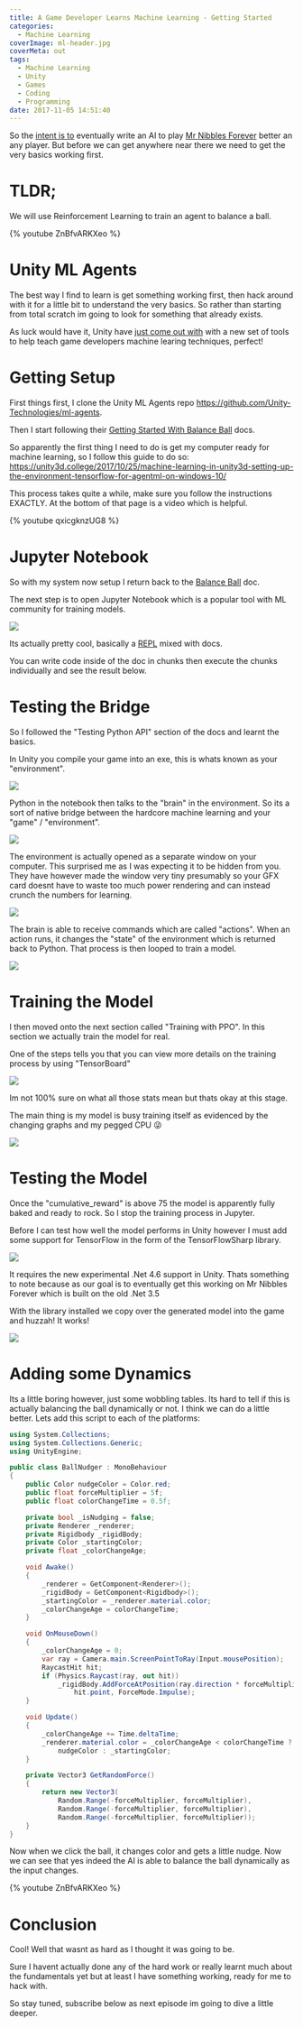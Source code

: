 ```yaml
---
title: A Game Developer Learns Machine Learning - Getting Started
categories:
  - Machine Learning
coverImage: ml-header.jpg
coverMeta: out
tags:
  - Machine Learning
  - Unity
  - Games
  - Coding
  - Programming
date: 2017-11-05 14:51:40
---
```


So the [intent is to](/machine-learning/a-game-developer-learns-machine-learning-intent/) eventually write an AI to play [Mr Nibbles Forever](http://epicshrimp.com/app/mrnibblesforever/) better an any player. But before we can get anywhere near there we need to get the very basics working first.

<!-- more -->

# TLDR; 

We will use Reinforcement Learning to train an agent to balance a ball.

{% youtube ZnBfvARKXeo %}

# Unity ML Agents

The best way I find to learn is get something working first, then hack around with it for a little bit to understand the very basics. So rather than starting from total scratch im going to look for something that already exists. 

As luck would have it, Unity have [just come out with](https://blogs.unity3d.com/2017/09/19/introducing-unity-machine-learning-agents/) with a new set of tools to help teach game developers machine learing techniques, perfect!

# Getting Setup

First things first, I clone the Unity ML Agents repo https://github.com/Unity-Technologies/ml-agents. 

Then I start following their [Getting Started With Balance Ball](https://github.com/Unity-Technologies/ml-agents/blob/master/docs/Getting-Started-with-Balance-Ball.md) docs. 

So apparently the first thing I need to do is get my computer ready for machine learning, so I follow this guide to do so: https://unity3d.college/2017/10/25/machine-learning-in-unity3d-setting-up-the-environment-tensorflow-for-agentml-on-windows-10/

This process takes quite a while, make sure you follow the instructions EXACTLY. At the bottom of that page is a video which is helpful.

{% youtube qxicgknzUG8 %}

# Jupyter Notebook

So with my system now setup I return back to the [Balance Ball](https://github.com/Unity-Technologies/ml-agents/blob/master/docs/Getting-Started-with-Balance-Ball.md) doc.

The next step is to open Jupyter Notebook which is a popular tool with ML community for training models.

[![](./jupyter-basics.png)](./jupyter-basics.png)

Its actually pretty cool, basically a [REPL](https://en.wikipedia.org/wiki/Read%E2%80%93eval%E2%80%93print_loop) mixed with docs.

You can write code inside of the doc in chunks then execute the chunks individually and see the result below. 

# Testing the Bridge

So I followed the "Testing Python API" section of the docs and learnt the basics. 

In Unity you compile your game into an exe, this is whats known as your "environment".

[![](./showing-exe.png)](./showing-exe.png)

Python in the notebook then talks to the "brain" in the environment. So its a sort of native bridge between the hardcore machine learning and your "game" / "environment".

[![](./bridge.png)](./bridge.png)

The environment is actually opened as a separate window on your computer. This surprised me as I was expecting it to be hidden from you. They have however made the window very tiny presumably so your GFX card doesnt have to waste too much power rendering and can instead crunch the numbers for learning.

[![](./env-window.png)](./env-window.png)

The brain is able to receive commands which are called "actions". When an action runs, it changes the "state" of the environment which is returned back to Python. That process is then looped to train a model.

[![](./learn-loop.png)](./learn-loop.png)

# Training the Model

I then moved onto the next section called "Training with PPO". In this section we actually train the model for real. 

One of the steps tells you that you can view more details on the training process by using "TensorBoard"

[![](./tensorboard1.png)](./tensorboard1.png)

Im not 100% sure on what all those stats mean but thats okay at this stage. 

The main thing is my model is busy training itself as evidenced by the changing graphs and my pegged CPU 😜

[![](./pegged-cpu.png)](./pegged-cpu.png)

# Testing the Model

Once the "cumulative_reward" is above 75 the model is apparently fully baked and ready to rock. So I stop the training process in Jupyter.

Before I can test how well the model performs in Unity however I must add some support for TensorFlow in the form of the TensorFlowSharp library.  

[![](./tf-sharp.png)](./tf-sharp.png)

It requires the new experimental .Net 4.6 support in Unity. Thats something to note because as our goal is to eventually get this working on Mr Nibbles Forever which is built on the old .Net 3.5

With the library installed we copy over the generated model into the game and huzzah! It works!

[![](./it-works.png)](./it-works.png)

# Adding some Dynamics

Its a little boring however, just some wobbling tables. Its hard to tell if this is actually balancing the ball dynamically or not. I think we can do a little better. Lets add this script to each of the platforms:

```csharp
using System.Collections;
using System.Collections.Generic;
using UnityEngine;

public class BallNudger : MonoBehaviour
{
    public Color nudgeColor = Color.red;
    public float forceMultiplier = 5f;
    public float colorChangeTime = 0.5f;

    private bool _isNudging = false;
    private Renderer _renderer;
    private Rigidbody _rigidBody;
    private Color _startingColor;
    private float _colorChangeAge;

    void Awake()
    {
        _renderer = GetComponent<Renderer>();
        _rigidBody = GetComponent<Rigidbody>();
        _startingColor = _renderer.material.color;
        _colorChangeAge = colorChangeTime;
    }

    void OnMouseDown()
    {
        _colorChangeAge = 0;
        var ray = Camera.main.ScreenPointToRay(Input.mousePosition);
        RaycastHit hit;
        if (Physics.Raycast(ray, out hit))
            _rigidBody.AddForceAtPosition(ray.direction * forceMultiplier,
                hit.point, ForceMode.Impulse);
    }

    void Update()
    {
        _colorChangeAge += Time.deltaTime;
        _renderer.material.color = _colorChangeAge < colorChangeTime ? 
            nudgeColor : _startingColor;
    }

    private Vector3 GetRandomForce()
    {
        return new Vector3(
            Random.Range(-forceMultiplier, forceMultiplier),
            Random.Range(-forceMultiplier, forceMultiplier),
            Random.Range(-forceMultiplier, forceMultiplier));
    }
}
```

Now when we click the ball, it changes color and gets a little nudge. Now we can see that yes indeed the AI is able to balance the ball dynamically as the input changes.

{% youtube ZnBfvARKXeo %}

# Conclusion

Cool! Well that wasnt as hard as I thought it was going to be. 

Sure I havent actually done any of the hard work or really learnt much about the fundamentals yet but at least I have something working, ready for me to hack with.

So stay tuned, subscribe below as next episode im going to dive a little deeper.